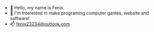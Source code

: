 - 👋 Hello, my name is Fenix.
- 👀 I'm interested in make programing computer games, website and software!
- 📫 fenix23234@outlook.com

<!---
vitahi/vitahi is a ✨ special ✨ repository because its `README.md` (this file) appears on your GitHub profile.
You can click the Preview link to take a look at your changes.
--->
